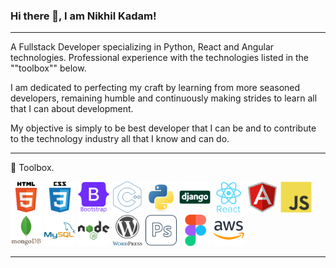 ### Hi there 👋, I am Nikhil Kadam!


---

A Fullstack Developer specializing in Python, React and Angular technologies. Professional experience with the technologies listed in the ""toolbox"" below.

I am dedicated to perfecting my craft by learning from more seasoned developers, remaining humble and continuously making strides to learn all that I can about development.

My objective is simply to be best developer that I can be and to contribute to the technology industry all that I know and can do.

---

🧰 Toolbox.

<img src="https://github.com/devicons/devicon/blob/master/icons/html5/html5-original-wordmark.svg" alt="HTML logo" width="50px" height="50px" /> <img src="https://github.com/devicons/devicon/blob/master/icons/css3/css3-original-wordmark.svg" alt="CSS logo" width="50px" height="50px" /> <img src="https://github.com/devicons/devicon/blob/master/icons/bootstrap/bootstrap-plain-wordmark.svg" alt="Bootstrap logo" width="50px" height="50px" /> <img src="https://github.com/devicons/devicon/blob/master/icons/cplusplus/cplusplus-line.svg" alt="CPP logo" width="50px" height="50px" /> <img src="https://github.com/devicons/devicon/blob/master/icons/python/python-original.svg" alt="Python logo" width="50px" height="50px" /> <img src="https://github.com/devicons/devicon/blob/master/icons/django/django-original.svg" alt="Django logo" width="50px" height="50px" /> <img src="https://github.com/devicons/devicon/blob/master/icons/react/react-original-wordmark.svg" alt="React logo" width="50px" height="50px" /> <img src="https://github.com/devicons/devicon/blob/master/icons/angularjs/angularjs-original.svg" alt="Angular logo" width="50px" height="50px" /> <img src="https://github.com/devicons/devicon/blob/master/icons/javascript/javascript-original.svg" alt="Javascript logo" width="50px" height="50px" /> <img src="https://github.com/devicons/devicon/blob/master/icons/mongodb/mongodb-original-wordmark.svg" alt="Mongodb logo" width="50px" height="50px" /> <img src="https://github.com/devicons/devicon/blob/master/icons/mysql/mysql-original-wordmark.svg" alt="MySQL logo" width="50px" height="50px" /> <img src="https://github.com/devicons/devicon/blob/master/icons/nodejs/nodejs-original-wordmark.svg" alt="Nodejs logo" width="50px" height="50px" /> <img src="https://github.com/devicons/devicon/blob/master/icons/wordpress/wordpress-original.svg" alt="Wordpress logo" width="50px" height="50px" /> <img src="https://github.com/devicons/devicon/blob/master/icons/photoshop/photoshop-line.svg" alt="PS logo" width="50px" height="50px" /> <img src="https://github.com/devicons/devicon/blob/master/icons/figma/figma-original.svg" alt="figma logo" width="50px" height="50px" /> <img src="https://github.com/devicons/devicon/blob/master/icons/amazonwebservices/amazonwebservices-original-wordmark.svg" alt="aws logo" width="50px" height="50px" />


---





<!--
**N4Nikhil/N4Nikhil** is a ✨ _special_ ✨ repository because its `README.md` (this file) appears on your GitHub profile.

Here are some ideas to get you started:

- 🔭 I’m currently working on ...
- 🌱 I’m currently learning ...
- 👯 I’m looking to collaborate on ...
- 🤔 I’m looking for help with ...
- 💬 Ask me about ...
- 📫 How to reach me: ...
- 😄 Pronouns: ...
- ⚡ Fun fact: ...
-->
